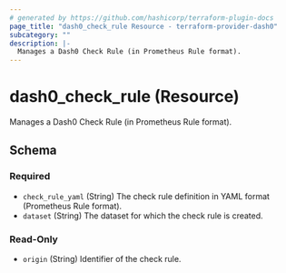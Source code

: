 ```yaml
---
# generated by https://github.com/hashicorp/terraform-plugin-docs
page_title: "dash0_check_rule Resource - terraform-provider-dash0"
subcategory: ""
description: |-
  Manages a Dash0 Check Rule (in Prometheus Rule format).
---
```


# dash0_check_rule (Resource)

Manages a Dash0 Check Rule (in Prometheus Rule format).



<!-- schema generated by tfplugindocs -->
## Schema

### Required

- `check_rule_yaml` (String) The check rule definition in YAML format (Prometheus Rule format).
- `dataset` (String) The dataset for which the check rule is created.

### Read-Only

- `origin` (String) Identifier of the check rule.

